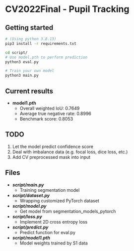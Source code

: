# CV2022Final - Pupil Tracking

## Getting started
```bash
# (Using python 3.8.13)
pip3 install -r requirements.txt

cd script/
# Use model.pth to perform prediction
python3 eval.py

# Train your own model
python3 main.py
```

## Current results
+ **model1.pth**
	+ Overall weighted IoU: 0.7649
	+ Average true negative rate: 0.8996
	+ Benchmark score: 0.8053

## TODO
1. Let the model predict confidence score
2. Deal with imbalance data (e.g. focal loss, dice loss, etc.)
3. Add CV preprocessed mask into input

## Files
+ ***script/main.py***
	+ Training segmentation model
+ ***script/dataset.py***
	+ Wrapping customized PyTorch dataset
+ ***script/model.py***
	+ Get model from segmentation_models_pytorch
+ ***script/loss.py***
	+ Implement 2D cross entropy loss
+ ***script/predict.py***
	+ Predict function for eval.py
+ ***script/model1.pth***
	+ Model weights trained by S1 data